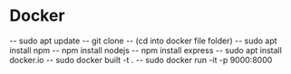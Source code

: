 # Docker
-- sudo apt update
-- git clone <link>
-- (cd into docker file folder)
-- sudo apt install npm
-- npm install nodejs
-- npm install express
-- sudo apt install docker.io
-- sudo docker built -t <imgname> .
-- sudo docker run -it -p 9000:8000 <imgname>
